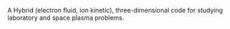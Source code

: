 A Hybrid (electron fluid, ion kinetic), three-dimensional code for studying laboratory and space plasma problems.


